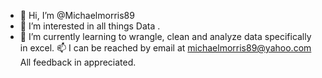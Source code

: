 - 👋 Hi, I’m @Michaelmorris89
- 👀 I’m interested in all things Data .
- 🌱 I’m currently learning to wrangle, clean and analyze data specifically in excel.
 📫 I can be reached by email at michaelmorris89@yahoo.com
All feedback in appreciated.
<!---
Michaelmorris89/Michaelmorris89 is a ✨ special ✨ repository because its `README.md` (this file) appears on your GitHub profile.
You can click the Preview link to take a look at your changes.
--->
